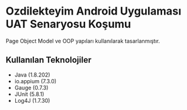 # Ozdilekteyim Android Uygulaması UAT Senaryosu Koşumu
Page Object Model ve OOP yapıları kullanılarak tasarlanmıştır.
## Kullanılan Teknolojiler

- Java (1.8.202)
- io.appium (7.3.0)
- Gauge (0.7.3)
- JUnit (5.8.1)
- Log4J (1.7.30)
